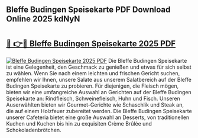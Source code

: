 ## Bleffe Budingen Speisekarte PDF Download Online 2025 kdNyN

# <h2><a href="http://gcck5g3.nevu.top/?p=Bleffe+Budingen+Speisekarte">🔗 👉🔴 Bleffe Budingen Speisekarte 2025 PDF</a></h2>

[![Bleffe Budingen Speisekarte 2025 PDF](https://i.imgur.com/dBaPXMq.png)](http://gcck5g3.nevu.top/?p=Bleffe+Budingen+Speisekarte)
Die Bleffe Budingen Speisekarte ist eine Gelegenheit, den Geschmack zu genießen und etwas für sich selbst zu wählen. Wenn Sie nach einem leichten und frischen Gericht suchen, empfehlen wir Ihnen, unsere Salate aus unserem Salatbereich auf der Bleffe Budingen Speisekarte zu probieren. Für diejenigen, die Fleisch mögen, bieten wir eine umfangreiche Auswahl an Gerichten auf der Bleffe Budingen Speisekarte an: Rindfleisch, Schweinefleisch, Huhn und Fisch. Unseren Auserwählten bieten wir Gourmet-Gerichte wie Schaschlik und Steak an, die auf einem Holzfeuer zubereitet werden. Die Bleffe Budingen Speisekarte unserer Cafeteria bietet eine große Auswahl an Desserts, von traditionellen Kuchen und Kuchen bis hin zu exquisiten Crème Brûlée und Schokoladenbrötchen.
